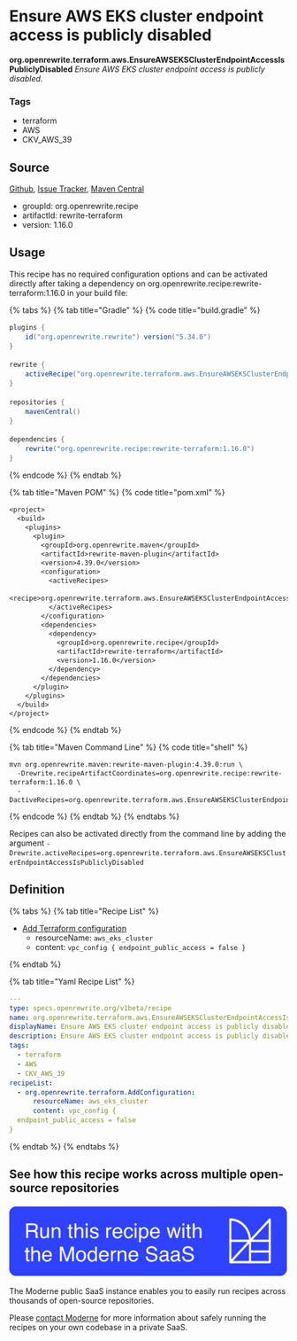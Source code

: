 # Ensure AWS EKS cluster endpoint access is publicly disabled

**org.openrewrite.terraform.aws.EnsureAWSEKSClusterEndpointAccessIsPubliclyDisabled**
_Ensure AWS EKS cluster endpoint access is publicly disabled._

### Tags

* terraform
* AWS
* CKV_AWS_39

## Source

[Github](https://github.com/openrewrite/rewrite-terraform), [Issue Tracker](https://github.com/openrewrite/rewrite-terraform/issues), [Maven Central](https://search.maven.org/artifact/org.openrewrite.recipe/rewrite-terraform/1.16.0/jar)

* groupId: org.openrewrite.recipe
* artifactId: rewrite-terraform
* version: 1.16.0


## Usage

This recipe has no required configuration options and can be activated directly after taking a dependency on org.openrewrite.recipe:rewrite-terraform:1.16.0 in your build file:

{% tabs %}
{% tab title="Gradle" %}
{% code title="build.gradle" %}
```groovy
plugins {
    id("org.openrewrite.rewrite") version("5.34.0")
}

rewrite {
    activeRecipe("org.openrewrite.terraform.aws.EnsureAWSEKSClusterEndpointAccessIsPubliclyDisabled")
}

repositories {
    mavenCentral()
}

dependencies {
    rewrite("org.openrewrite.recipe:rewrite-terraform:1.16.0")
}
```
{% endcode %}
{% endtab %}

{% tab title="Maven POM" %}
{% code title="pom.xml" %}
```markup
<project>
  <build>
    <plugins>
      <plugin>
        <groupId>org.openrewrite.maven</groupId>
        <artifactId>rewrite-maven-plugin</artifactId>
        <version>4.39.0</version>
        <configuration>
          <activeRecipes>
            <recipe>org.openrewrite.terraform.aws.EnsureAWSEKSClusterEndpointAccessIsPubliclyDisabled</recipe>
          </activeRecipes>
        </configuration>
        <dependencies>
          <dependency>
            <groupId>org.openrewrite.recipe</groupId>
            <artifactId>rewrite-terraform</artifactId>
            <version>1.16.0</version>
          </dependency>
        </dependencies>
      </plugin>
    </plugins>
  </build>
</project>
```
{% endcode %}
{% endtab %}

{% tab title="Maven Command Line" %}
{% code title="shell" %}
```shell
mvn org.openrewrite.maven:rewrite-maven-plugin:4.39.0:run \
  -Drewrite.recipeArtifactCoordinates=org.openrewrite.recipe:rewrite-terraform:1.16.0 \
  -DactiveRecipes=org.openrewrite.terraform.aws.EnsureAWSEKSClusterEndpointAccessIsPubliclyDisabled
```
{% endcode %}
{% endtab %}
{% endtabs %}

Recipes can also be activated directly from the command line by adding the argument `-Drewrite.activeRecipes=org.openrewrite.terraform.aws.EnsureAWSEKSClusterEndpointAccessIsPubliclyDisabled`

## Definition

{% tabs %}
{% tab title="Recipe List" %}
* [Add Terraform configuration](../../terraform/addconfiguration.md)
  * resourceName: `aws_eks_cluster`
  * content: `vpc_config {
  endpoint_public_access = false
}`

{% endtab %}

{% tab title="Yaml Recipe List" %}
```yaml
---
type: specs.openrewrite.org/v1beta/recipe
name: org.openrewrite.terraform.aws.EnsureAWSEKSClusterEndpointAccessIsPubliclyDisabled
displayName: Ensure AWS EKS cluster endpoint access is publicly disabled
description: Ensure AWS EKS cluster endpoint access is publicly disabled.
tags:
  - terraform
  - AWS
  - CKV_AWS_39
recipeList:
  - org.openrewrite.terraform.AddConfiguration:
      resourceName: aws_eks_cluster
      content: vpc_config {
  endpoint_public_access = false
}

```
{% endtab %}
{% endtabs %}

## See how this recipe works across multiple open-source repositories

[![Moderne Link Image](/.gitbook/assets/ModerneRecipeButton.png)](https://public.moderne.io/recipes/org.openrewrite.terraform.aws.EnsureAWSEKSClusterEndpointAccessIsPubliclyDisabled)

The Moderne public SaaS instance enables you to easily run recipes across thousands of open-source repositories.

Please [contact Moderne](https://moderne.io/product) for more information about safely running the recipes on your own codebase in a private SaaS.
